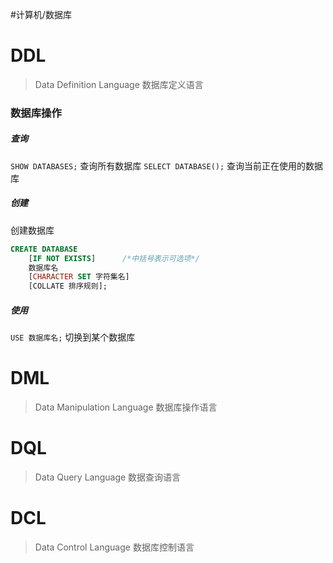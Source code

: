 #计算机/数据库
# DDL
>Data Definition Language 数据库定义语言
### 数据库操作
##### 查询
`SHOW DATABASES;`  查询所有数据库
`SELECT DATABASE();`  查询当前正在使用的数据库
##### 创建
创建数据库
```sql
CREATE DATABASE  
    [IF NOT EXISTS]      /*中括号表示可选项*/
    数据库名  
    [CHARACTER SET 字符集名]
    [COLLATE 排序规则];
```
##### 使用
`USE 数据库名;` 切换到某个数据库



# DML
>Data Manipulation Language 数据库操作语言

# DQL
>Data Query Language 数据查询语言



# DCL
>Data Control Language 数据库控制语言




